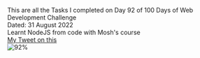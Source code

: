 This are all the Tasks I completed on Day 92 of 100 Days of Web Development Challenge<br>
Dated: 31 August 2022<br>
Learnt NodeJS from code with Mosh's course<br>
[My Tweet on this](https://twitter.com/Saurav_Navdhare/status/1564920891821408256)<br>
![92%](https://progress-bar.dev/92)<br>
